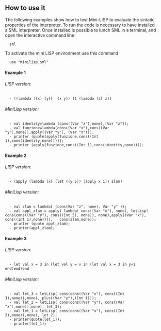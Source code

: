## How to use it
The following examples show how to test Mini-LISP to evaluate the sintatic properties of the interpreter.
To run the code is necessary to have installed a SML interpreter. Once installed is possible to lunch SML in a terminal, and open the interactive command line:
```
  sml
```
To activate the mini LISP environment use this command
```
  use "minilisp.sml"
```

#### Example 1
###### LISP version:
```
  - ((lambda ((x) (y))  (x y)) (1 (lambda (z) z)) 
```
###### MiniLisp version:
```
  - val identity=lambda (cons((Var "z"),none),(Var "z"));
  - val funzione=lambda(cons((Var "x"),cons((Var "y"),none)),apply((Var "y"), (Var "x")));
  - printer (quote(apply(funzione,cons((Int 1),cons(identity,none)))));
  - printer (apply(funzione,cons((Int 1),cons(identity,none))));
```

#### Example 2
###### LISP version:
```
  - (apply (lambda (x) (let ((y 5)) (apply x 1)) zlam)
```
###### MiniLisp version:
```
  - val zlam = lambda( (cons(Var "z", none), Var "y" ));
  - val appl_zlam = apply( lambda( cons((Var "x"), none), letLisp( cons(cons((Var "y"), cons((Int 5), none)), none),apply((Var "x"), cons((Int 1),none)))),   cons(zlam,none));
  - printer (quote appl_zlam);
  - printer(appl_zlam);
```

#### Example 3
###### LISP version:
```
  - let val x = 3 in (let val y = x in (let val x = 3 in y+1 end)end)end
```
###### MiniLisp version:
```
  - val let_3 = letLisp( cons(cons((Var "x"), cons((Int 3),none)),none), plus((Var "y"),(Int 1)));
  - val let_2 = letLisp( cons(cons((Var "y"), cons((Var "x"),none)),none), let_3);
  - val let_1 = letLisp( cons(cons((Var "x"), cons((Int 2),none)),none), let_2);
  - printer(quote(let_1));
  - printer(let_1);
```
